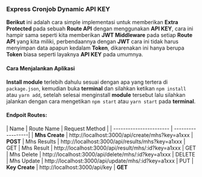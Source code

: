 ### Express Cronjob Dynamic API KEY

**Berikut** ini adalah cara simple implementasi untuk memberikan **Extra Protected** pada sebuah **Route API** dengan menggunakan **API KEY**, cara ini hampir sama seperti kita memberikan **JWT Middleware** pada setiap **Route API** yang kita miliki, perbendaannya dengan **JWT** cara ini tidak harus menyimpan data apapun kedalam **Token**, dikarenakan ini hanya berupa **Token** biasa seperti layaknya **API KEY** pada umumnya.

#### Cara Menjalankan Aplikasi

**Install module** terlebih dahulu sesuai dengan apa yang tertera di `package.json`, kemudian buka **terminal** dan silahkan ketikan `npm install` atau `yarn add`, setelah selesai menginstall **module** tersebut lalu silahkan jalankan dengan cara mengetikan `npm start` atau `yarn start` pada **terminal**.

#### Endpoit Routes:

| Name | Route Name | Request Method |
| ----------------------- | ------------------|
|  **Mhs Create** | http://localhost:3000/api/create/mhs?key=a1xxx | **POST**
|  Mhs Results | http://localhost:3000/api/results/mhs?key=a1xxx | GET
|  Mhs Result  | http://localhost:3000/api/result/mhs/:id?key=a1xxx | GET
|  Mhs Delete  | http://localhost:3000/api/delete/mhs/:id?key=a1xxx | DELETE
|  Mhs Update | http://localhost:3000/api/update/mhs/:id?key=a1xxx | PUT
|  **Key Create** | http://localhost:3000/api/key | **GET**